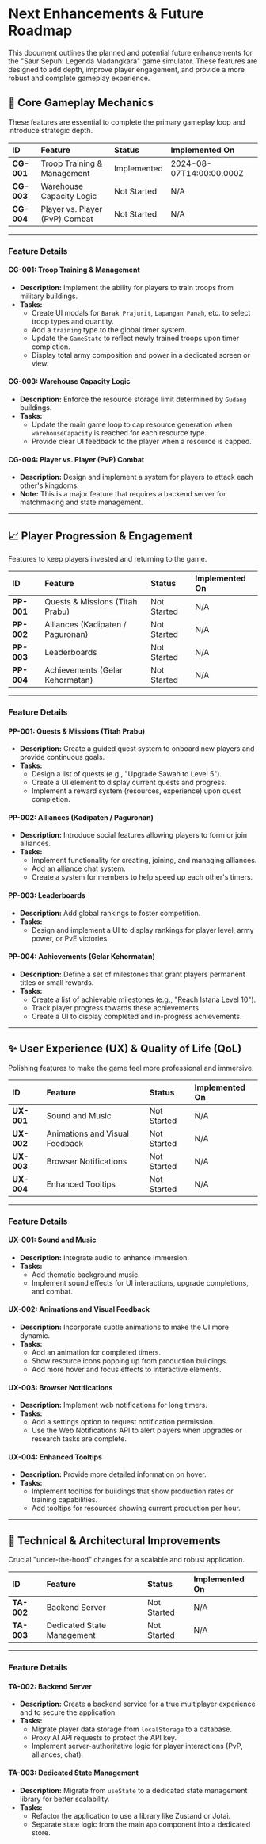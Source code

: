 # Next Enhancements & Future Roadmap

This document outlines the planned and potential future enhancements for the "Saur Sepuh: Legenda Madangkara" game simulator. These features are designed to add depth, improve player engagement, and provide a more robust and complete gameplay experience.

## 🎯 Core Gameplay Mechanics

These features are essential to complete the primary gameplay loop and introduce strategic depth.

| ID         | Feature                      | Status      | Implemented On             |
| :--------- | :--------------------------- | :---------- | :------------------------- |
| **CG-001** | Troop Training & Management  | Implemented | 2024-08-07T14:00:00.000Z   |
| **CG-003** | Warehouse Capacity Logic     | Not Started | N/A                        |
| **CG-004** | Player vs. Player (PvP) Combat | Not Started | N/A                        |

---

### Feature Details

#### CG-001: Troop Training & Management
-   **Description:** Implement the ability for players to train troops from military buildings.
-   **Tasks:**
    -   Create UI modals for `Barak Prajurit`, `Lapangan Panah`, etc. to select troop types and quantity.
    -   Add a `training` type to the global timer system.
    -   Update the `GameState` to reflect newly trained troops upon timer completion.
    -   Display total army composition and power in a dedicated screen or view.

#### CG-003: Warehouse Capacity Logic
-   **Description:** Enforce the resource storage limit determined by `Gudang` buildings.
-   **Tasks:**
    -   Update the main game loop to cap resource generation when `warehouseCapacity` is reached for each resource type.
    -   Provide clear UI feedback to the player when a resource is capped.

#### CG-004: Player vs. Player (PvP) Combat
-   **Description:** Design and implement a system for players to attack each other's kingdoms.
-   **Note:** This is a major feature that requires a backend server for matchmaking and state management.

---

## 📈 Player Progression & Engagement

Features to keep players invested and returning to the game.

| ID         | Feature                         | Status      | Implemented On |
| :--------- | :------------------------------ | :---------- | :------------- |
| **PP-001** | Quests & Missions (Titah Prabu) | Not Started | N/A            |
| **PP-002** | Alliances (Kadipaten / Paguronan) | Not Started | N/A            |
| **PP-003** | Leaderboards                    | Not Started | N/A            |
| **PP-004** | Achievements (Gelar Kehormatan) | Not Started | N/A            |

---

### Feature Details

#### PP-001: Quests & Missions (Titah Prabu)
-   **Description:** Create a guided quest system to onboard new players and provide continuous goals.
-   **Tasks:**
    -   Design a list of quests (e.g., "Upgrade Sawah to Level 5").
    -   Create a UI element to display current quests and progress.
    -   Implement a reward system (resources, experience) upon quest completion.

#### PP-002: Alliances (Kadipaten / Paguronan)
-   **Description:** Introduce social features allowing players to form or join alliances.
-   **Tasks:**
    -   Implement functionality for creating, joining, and managing alliances.
    -   Add an alliance chat system.
    -   Create a system for members to help speed up each other's timers.

#### PP-003: Leaderboards
-   **Description:** Add global rankings to foster competition.
-   **Tasks:**
    -   Design and implement a UI to display rankings for player level, army power, or PvE victories.

#### PP-004: Achievements (Gelar Kehormatan)
-   **Description:** Define a set of milestones that grant players permanent titles or small rewards.
-   **Tasks:**
    -   Create a list of achievable milestones (e.g., "Reach Istana Level 10").
    -   Track player progress towards these achievements.
    -   Create a UI to display completed and in-progress achievements.

---

## ✨ User Experience (UX) & Quality of Life (QoL)

Polishing features to make the game feel more professional and immersive.

| ID         | Feature                        | Status      | Implemented On |
| :--------- | :----------------------------- | :---------- | :------------- |
| **UX-001** | Sound and Music                | Not Started | N/A            |
| **UX-002** | Animations and Visual Feedback | Not Started | N/A            |
| **UX-003** | Browser Notifications          | Not Started | N/A            |
| **UX-004** | Enhanced Tooltips              | Not Started | N/A            |

---

### Feature Details

#### UX-001: Sound and Music
-   **Description:** Integrate audio to enhance immersion.
-   **Tasks:**
    -   Add thematic background music.
    -   Implement sound effects for UI interactions, upgrade completions, and combat.

#### UX-002: Animations and Visual Feedback
-   **Description:** Incorporate subtle animations to make the UI more dynamic.
-   **Tasks:**
    -   Add an animation for completed timers.
    -   Show resource icons popping up from production buildings.
    -   Add more hover and focus effects to interactive elements.

#### UX-003: Browser Notifications
-   **Description:** Implement web notifications for long timers.
-   **Tasks:**
    -   Add a settings option to request notification permission.
    -   Use the Web Notifications API to alert players when upgrades or research tasks are complete.

#### UX-004: Enhanced Tooltips
-   **Description:** Provide more detailed information on hover.
-   **Tasks:**
    -   Implement tooltips for buildings that show production rates or training capabilities.
    -   Add tooltips for resources showing current production per hour.

---

## 🔧 Technical & Architectural Improvements

Crucial "under-the-hood" changes for a scalable and robust application.

| ID         | Feature                    | Status      | Implemented On |
| :--------- | :------------------------- | :---------- | :------------- |
| **TA-002** | Backend Server             | Not Started | N/A            |
| **TA-003** | Dedicated State Management | Not Started | N/A            |

---

### Feature Details

#### TA-002: Backend Server
-   **Description:** Create a backend service for a true multiplayer experience and to secure the application.
-   **Tasks:**
    -   Migrate player data storage from `localStorage` to a database.
    -   Proxy AI API requests to protect the API key.
    -   Implement server-authoritative logic for player interactions (PvP, alliances, chat).

#### TA-003: Dedicated State Management
-   **Description:** Migrate from `useState` to a dedicated state management library for better scalability.
-   **Tasks:**
    -   Refactor the application to use a library like Zustand or Jotai.
    -   Separate state logic from the main `App` component into a dedicated store.